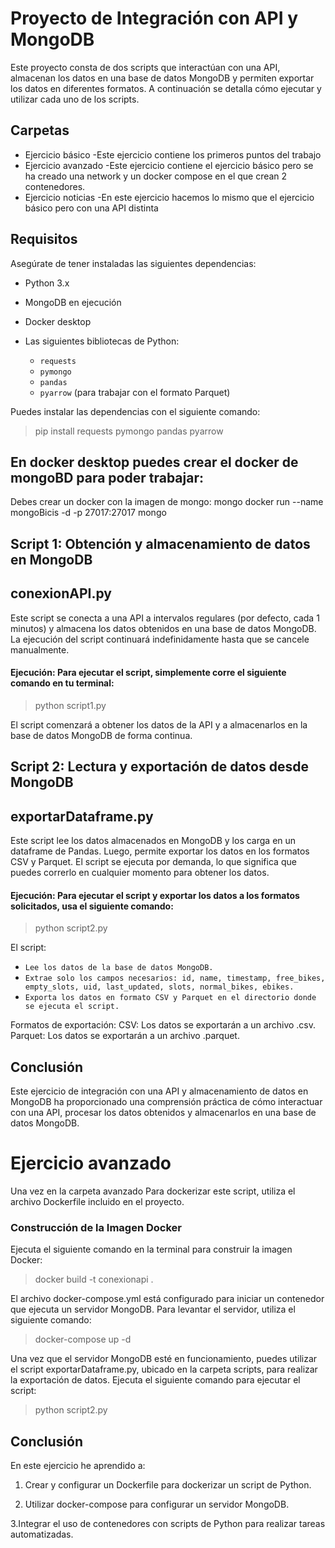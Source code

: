# Proyecto de Integración con API y MongoDB

Este proyecto consta de dos scripts que interactúan con una API, almacenan los datos en una base de datos MongoDB y permiten exportar los datos en diferentes formatos. A continuación se detalla cómo ejecutar y utilizar cada uno de los scripts.
## Carpetas
- Ejercicio básico
  -Este ejercicio contiene los primeros puntos del trabajo 
- Ejercicio avanzado
  -Este ejercicio contiene el ejercicio básico pero se ha creado una network y un docker compose en el que crean 2 contenedores.   
- Ejercicio noticias
  -En este ejercicio hacemos lo mismo que el ejercicio básico pero con una API distinta 

## Requisitos
Asegúrate de tener instaladas las siguientes dependencias:

- Python 3.x
- MongoDB en ejecución
- Docker desktop
  
- Las siguientes bibliotecas de Python:
  - `requests`
  - `pymongo`
  - `pandas`
  - `pyarrow` (para trabajar con el formato Parquet)


Puedes instalar las dependencias con el siguiente comando:

> pip install requests pymongo pandas pyarrow

## En docker desktop puedes crear el docker de mongoBD para poder trabajar:
Debes crear un docker con la imagen de mongo:  mongo docker run --name mongoBicis -d -p 27017:27017 mongo

## Script 1: Obtención y almacenamiento de datos en MongoDB
## conexionAPI.py
Este script se conecta a una API a intervalos regulares (por defecto, cada 1 minutos) y almacena los datos obtenidos en una base de datos MongoDB. La ejecución del script continuará indefinidamente hasta que se cancele manualmente.
#### Ejecución: Para ejecutar el script, simplemente corre el siguiente comando en tu terminal:

> python script1.py

El script comenzará a obtener los datos de la API y a almacenarlos en la base de datos MongoDB de forma continua.

## Script 2: Lectura y exportación de datos desde MongoDB
## exportarDataframe.py
Este script lee los datos almacenados en MongoDB y los carga en un dataframe de Pandas. Luego, permite exportar los datos en los formatos CSV y Parquet. El script se ejecuta por demanda, lo que significa que puedes correrlo en cualquier momento para obtener los datos.
#### Ejecución: Para ejecutar el script y exportar los datos a los formatos solicitados, usa el siguiente comando:

> python script2.py

El script:

- `Lee los datos de la base de datos MongoDB.`
- `Extrae solo los campos necesarios: id, name, timestamp, free_bikes, empty_slots, uid, last_updated, slots, normal_bikes, ebikes.`
- `Exporta los datos en formato CSV y Parquet en el directorio donde se ejecuta el script.`

Formatos de exportación:
CSV: Los datos se exportarán a un archivo .csv.
Parquet: Los datos se exportarán a un archivo .parquet.

## Conclusión
Este ejercicio de integración con una API y almacenamiento de datos en MongoDB ha proporcionado una comprensión práctica de cómo interactuar con una API, procesar los datos obtenidos y almacenarlos en una base de datos MongoDB.


# Ejercicio avanzado

Una vez en la carpeta avanzado Para dockerizar este script, utiliza el archivo Dockerfile incluido en el proyecto.

### Construcción de la Imagen Docker
Ejecuta el siguiente comando en la terminal para construir la imagen Docker:

> docker build -t conexionapi .

El archivo docker-compose.yml está configurado para iniciar un contenedor que ejecuta un servidor MongoDB. Para levantar el servidor, utiliza el siguiente comando:

> docker-compose up -d

Una vez que el servidor MongoDB esté en funcionamiento, puedes utilizar el script exportarDataframe.py, ubicado en la carpeta scripts, para realizar la exportación de datos.
Ejecuta el siguiente comando para ejecutar el script:

> python script2.py

## Conclusión

En este ejercicio he aprendido a:

1. Crear y configurar un Dockerfile para dockerizar un script de Python.

2. Utilizar docker-compose para configurar un servidor MongoDB.

3.Integrar el uso de contenedores con scripts de Python para realizar tareas automatizadas.

